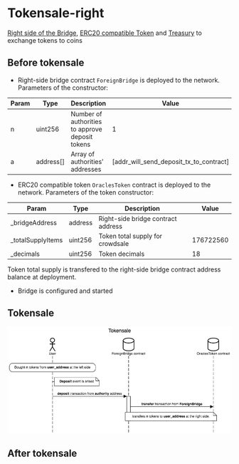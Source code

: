 # Tokensale-right

[Right side of the Bridge](bridge-right.sol), [ERC20 compatible Token](https://github.com/oraclesorg/treasury/blob/master/contracts/OraclesToken.sol) and [Treasury](https://github.com/oraclesorg/treasury/blob/master/contracts/Treasury.sol) to exchange tokens to coins

## Before tokensale

- Right-side bridge contract `ForeignBridge` is deployed to the network. Parameters of the constructor: 

| Param |   Type    |                  Description                    |    Value                                |
|-------|-----------|-------------------------------------------------|-----------------------------------------|
| n     | uint256   | Number of authorities to approve deposit tokens | 1                                       |
| a     | address[] | Array of authorities' addresses                 | [addr_will_send_deposit_tx_to_contract] |

- ERC20 compatible token `OraclesToken` contract is deployed to the network. Parameters of the token constructor: 

| Param             |  Type   |            Description             |   Value    |
|-------------------|---------|------------------------------------|------------|
| _bridgeAddress    | address | Right-side bridge contract address |            |
| _totalSupplyItems | uint256 | Token total supply for crowdsale   | 176722560  |
| _decimals         | uint256 | Token decimals                     | 18         |

Token total supply is transfered to the right-side bridge contract address balance at deployment.
- Bridge is configured and started


## Tokensale

![](./docs/Tokensale.png)

## After tokensale


